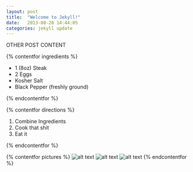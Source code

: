 ```yaml
---
layout: post
title:  "Welcome to Jekyll!"
date:   2013-08-28 14:44:05
categories: jekyll update
---
```

OTHER POST CONTENT


{% contentfor ingredients %}

- 1 (8oz) Steak
- 2 Eggs
- Kosher Salt
- Black Pepper (freshly ground)

{% endcontentfor %}

{% contentfor directions %}

1. Combine Ingredients
2. Cook that shit
3. Eat it

{% endcontentfor %}

{% contentfor pictures %}
![alt text](/path/to/img.jpg "Title")
![alt text](/path/to/img.jpg "Title")
![alt text](/path/to/img.jpg "Title")
{% endcontentfor %}
